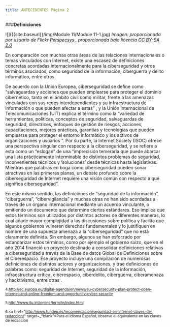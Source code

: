 ```yaml
---
title: ANTECEDENTES Página 2
---
```

###**Definiciones** 

![]({{site.baseurl}}/img/Module 11/Module 11-1.jpg)
*Imagen: proporcionada por usuario de Flickr <a href="https://www.flickr.com/photos/111692634@N04/">Perspecsys </a>, proporcionada bajo licencia <a href="https://creativecommons.org/licenses/by-sa/2.0/" target="_blank">CC BY-SA 2.0</a>*

En comparación con muchas otras áreas de las relaciones internacionales o temas vinculados con Internet, existe una escasez de definiciones concretas acordadas internacionalmente para la ciberseguridad y otros términos asociados, como seguridad de la información, ciberguerra y delito informático, entre otros.
	
De acuerdo con la Unión Europea, ciberseguridad se define como “salvaguardas y acciones que pueden emplearse para proteger el dominio cibernético, tanto en el ámbito civil como militar, frente a las amenazas vinculadas con sus redes interdependientes y su infraestructura de información o que pueden afectar a estas” , y la Unión Internacional de Telecomunicaciones (UIT) explica el término como la “variedad de herramientas, políticas, conceptos de seguridad, salvaguardas de seguridad, directrices, enfoques de gestión de riesgos, acciones, capacitaciones, mejores prácticas, garantías y tecnologías que pueden emplearse para proteger el entorno informático y los activos de organizaciones y usuarios ”. Por su parte, la Internet Society (ISOC) ofrece una perspectiva singular con respecto a la ciberseguridad, y se refiere a esta como un “eslogan” de una “imprecisión temeraria que puede abarcar una lista prácticamente interminable de distintos problemas de seguridad, inconvenientes técnicos y ‘soluciones’ desde técnicas hasta legislativas. Mientras que palabras en boga como ciberseguridad pueden sonar atractivas en las primeras planas, un debate profundo sobre la ciberseguridad de Internet requiere una visión común con respecto a qué significa ciberseguridad”.

En este mismo sentido, las definiciones de “seguridad de la información”, “ciberguerra”, “cibervigilancia” y muchas otras no han sido acordadas a través de un órgano internacional mediante un acuerdo vinculante, o emitiendo un documento que determine ciertos estándares. Eso implica que estos términos son utilizados por distintos actores de diferentes maneras, lo cual añade mayor complejidad a las discusiones sobre política y facilita que algunos gobiernos vulneren derechos fundamentales y lo justifiquen en nombre de una supuesta amenaza a la “ciberseguridad” que no está claramente definida. Sin embargo, algunos se han esforzado por estandarizar estos términos, como por ejemplo el gobierno suizo, que en el año 2014 financió un proyecto destinado a consolidar definiciones relativas a ciberseguridad a través de la Base de datos Global de Definiciones sobre el Ciberespacio. Ese proyecto incluye una compilación de numerosas definiciones de distintos actores y organizaciones, y trae definiciones de palabras como: seguridad de Internet, seguridad de la información, infraestructura crítica, ciberespacio, ciberdelito, ciberguerra, ciberamenaza y hacktivismo, entre otras .

<sub> 4:<a href="http://ec.europa.eu/digital-agenda/en/news/eu-cybersecurity-plan-protect-open-internet-and-online-freedom-and-opportunity-cyber-security" target="_blank">http://ec.europa.eu/digital-agenda/en/news/eu-cybersecurity-plan-protect-open-internet-and-online-freedom-and-opportunity-cyber-security</a></sub> 

<sub> 5:<a href="http://www.itu.int/online/termite/index.html" target="_blank">http://www.itu.int/online/termite/index.html</a></sub>

<sub> 6:<a href="http://www.fundeu.es/recomendacion/seguridad-en-internet-claves-de-redaccion/" target=_"blank">Para el idioma Español, observe el equivalente en las claves de redacción</a></sub> 



